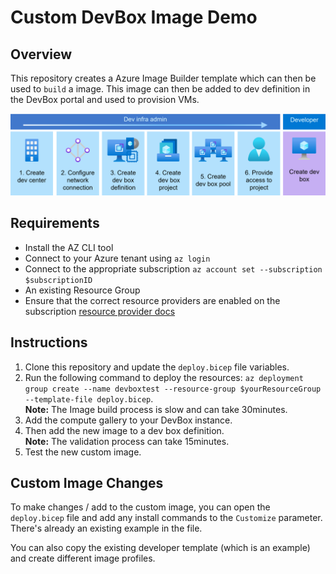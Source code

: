 # Custom DevBox Image Demo

## Overview

This repository creates a Azure Image Builder template which can then be used to `build` a image. This image can then be added to dev definition in the DevBox portal and used to provision VMs.

![image](.img/devbox-flow.png)

## Requirements

- Install the AZ CLI tool
- Connect to your Azure tenant using `az login`
- Connect to the appropriate subscription `az account set --subscription $subscriptionID`
- An existing Resource Group
- Ensure that the correct resource providers are enabled on the subscription [resource provider docs](https://learn.microsoft.com/en-us/azure/dev-box/how-to-customize-devbox-azure-image-builder#create-a-windows-image-and-distribute-it-to-azure-compute-gallery)

## Instructions

1. Clone this repository and update the `deploy.bicep` file variables.
1. Run the following command to deploy the resources: `az deployment group create --name devboxtest --resource-group $yourResourceGroup --template-file deploy.bicep`. <br> **Note:** The Image build process is slow and can take 30minutes.
1. Add the compute gallery to your DevBox instance.
1. Then add the new image to a dev box definition. <br> **Note:** The validation process can take 15minutes.
1. Test the new custom image.

## Custom Image Changes

To make changes / add to the custom image, you can open the `deploy.bicep` file and add any install commands to the `Customize` parameter. There's already an existing example in the file.

You can also copy the existing developer template (which is an example) and create different image profiles.
